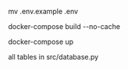 mv .env.example .env

docker-compose build --no-cache

docker-compose up

all tables in src/database.py